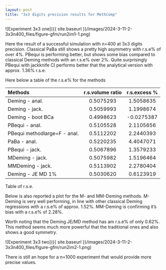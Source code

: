 ```yaml
---
layout: post
title: "3x3 digits precision results for MethComp"
---
```

![Experiment 3x3 one]({{ site.baseurl }}/images/2024-3-11-2-3x3n400_files/figure-gfm/run2im1-1.png)

Here the result of a successful simulation with n=400 at 3x3 digits precision.
Classical PaBa still shows a pretty high asymmetry with r.s.e% of over
4%. PBequi is performing better, but shows some bias compared to
classical Deming methods with an r.s.e% over 2%. Quite surprisingly PBequi
with jackknife CI performs better that the analytical version with
approx. 1.36% r.s.e.

Here below a table of the r.s.e% for the methods


| Methods                       | r.s.volume ratio | r.s.excess \% |
| :---------------------------- | :--------------: | :----------: |
| Deming \- anal.               |    0.5075293     |  1.5058635   |
| Deming \- jack.               |    0.5059993     |  1.1998674   |
| Deming \- boot BCa            |    0.4998623     |  \-0.0275387  |
| PBequi \- anal.               |    0.5105528     |  2.1105656   |
| PBequi methodlarge=F \- anal. |    0.5112202     |  2.2440393   |
| PaBa \- anal.                 |    0.5220235     |  4.4047071   |
| PBequi \- jack.               |    0.5067896     |  1.3579233   |
| MDeming \- jack.              |    0.5075982     |  1.5196464   |
| MMDeming \- jack.             |    0.5113902     |  2.2780404   |
| Deming \- JE MD 1\%           |    0.5030620     |  0.6123919   |

Table of r.s.e.


Below is also reported a plot for the M- and MM-Deming methods. M-Deming
is very well performing, in line with other classical Deming regressions
with a r.s.e% of approx. 1.52%. MM-Deming is confirming it’s bias with a
r.s.e% of 2.28%.

Worth noting that the Deming JE/MD method has am r.s.e% of only 0.62%.
This method seems much more powerful that the traditional ones and also
shows a good symmetry.

![Experiment 3x3 two]({{ site.baseurl }}/images/2024-3-11-2-3x3n400_files/figure-gfm/run2im2-1.png)

There is still an hope for a n=1000 experiment that would provide more
precise values.


